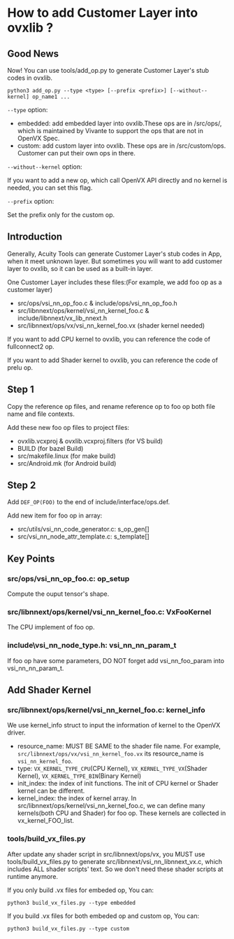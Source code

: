 # How to add Customer Layer into ovxlib ?

## Good News

Now! You can use tools/add_op.py to generate Customer Layer's stub codes in ovxlib.

`python3 add_op.py --type <type> [--prefix <prefix>] [--without--kernel] op_name1 ...`

`--type` option:

 - embedded: add embedded layer into ovxlib.These ops are in /src/ops/, which is maintained by Vivante to support the ops that are not in OpenVX Spec.
 - custom: add custom layer into ovxlib. These ops are in /src/custom/ops. Customer can put their own ops in there.

`--without--kernel` option:

If you want to add a new op, which call OpenVX API directly and no kernel is needed, you can set this flag.

`--prefix` option:

Set the prefix only for the custom op.

## Introduction

Generally, Acuity Tools can generate Customer Layer's stub codes in App, when it meet unknown layer. But sometimes you will want to add customer layer to ovxlib, so it can be used as a built-in layer.

One Customer Layer includes these files:(For example, we add foo op as a customer layer)
 - src/ops/vsi_nn_op_foo.c & include/ops/vsi_nn_op_foo.h
 - src/libnnext/ops/kernel/vsi_nn_kernel_foo.c & include/libnnext/vx_lib_nnext.h
 - src/libnnext/ops/vx/vsi_nn_kernel_foo.vx (shader kernel needed)

If you want to add CPU kernel to ovxlib, you can reference the code of fullconnect2 op.

If you want to add Shader kernel to ovxlib, you can reference the code of prelu op.

## Step 1

Copy the reference op files, and rename reference op to foo op both file name and file contexts.

Add these new foo op files to project files:
 - ovxlib.vcxproj & ovxlib.vcxproj.filters (for VS build)
 - BUILD (for bazel Build)
 - src/makefile.linux (for make build)
 - src/Android.mk (for Android build)

## Step 2

Add `DEF_OP(FOO)` to the end of include/interface/ops.def.

Add new item for foo op in array:
 - src/utils/vsi_nn_code_generator.c: s_op_gen[]
 - src/vsi_nn_node_attr_template.c: s_template[]

## Key Points

### src/ops/vsi_nn_op_foo.c: op_setup

Compute the ouput tensor's shape.

### src/libnnext/ops/kernel/vsi_nn_kernel_foo.c: VxFooKernel

The CPU implement of foo op.

### include\vsi_nn_node_type.h: vsi_nn_nn_param_t

If foo op have some parameters, DO NOT forget add vsi_nn_foo_param into vsi_nn_nn_param_t.

## Add Shader Kernel

### src/libnnext/ops/kernel/vsi_nn_kernel_foo.c: kernel_info

We use kernel_info struct to input the information of kernel to the OpenVX driver.
 - resource_name: MUST BE SAME to the shader file name. For example, `src/libnnext/ops/vx/vsi_nn_kernel_foo.vx` its resource_name is `vsi_nn_kernel_foo`.
 - type: `VX_KERNEL_TYPE_CPU`(CPU Kernel), `VX_KERNEL_TYPE_VX`(Shader Kernel), `VX_KERNEL_TYPE_BIN`(Binary Kernel)
 - init_index: the index of init functions. The init of CPU kernel or Shader kernel can be different.
 - kernel_index: the index of kernel array. In src/libnnext/ops/kernel/vsi_nn_kernel_foo.c, we can define many kernels(both CPU and Shader) for foo op. These kernels are collected in vx_kernel_FOO_list.

### tools/build_vx_files.py

After update any shader script in src/libnnext/ops/vx, you MUST use tools/build_vx_files.py to generate src/libnnext/vsi_nn_libnnext_vx.c, which includes ALL shader scripts' text. So we don't need these shader scripts at runtime anymore.

If you only build .vx files for embeded op, You can:

`python3 build_vx_files.py --type embedded`

If you build .vx files for both embeded op and custom op, You can:

`python3 build_vx_files.py --type custom`
